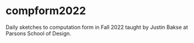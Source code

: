 # compform2022
Daily sketches to computation form in Fall 2022 taught by Justin Bakse at Parsons School of Design.
